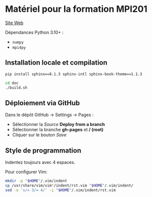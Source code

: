 # Matériel pour la formation MPI201

[Site Web](https://calculquebec.github.io/cq-formation-mpi201/)

Dépendances Python 3.10+ :

- `numpy`
- `mpi4py`

## Installation locale et compilation

```Bash
pip install sphinx==8.1.3 sphinx-intl sphinx-book-theme==1.1.3

cd doc
./build.sh
```

## Déploiement via GitHub

Dans le dépôt GitHub -> Settings -> Pages :

* Sélectionner la *Source* **Deploy from a branch**
* Sélectionner la branche **gh-pages** et **/ (root)**
* Cliquer sur le bouton *Save*

## Style de programmation

Indentez toujours avec 4 espaces.

Pour configurer Vim:

```Bash
mkdir -p "$HOME"/.vim/indent
cp /usr/share/vim/vim*/indent/rst.vim "$HOME"/.vim/indent/
sed -e 's/= 3/= 4/' -i "$HOME"/.vim/indent/rst.vim
```
